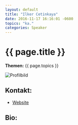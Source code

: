 ```yaml
---
layout: default
title: "Ilker Cetinkaya"
date: 2016-11-17 16:16:01 -0600
topics: "ka."
categories: Speaker
---
```


# {{ page.title }}

**Themen:** {{ page.topics }}

![Profilbild](/assets/img/speakers/dummy.jpg)

## Kontakt:
- [Website](http://www.ilker.de/)

## Bio:



